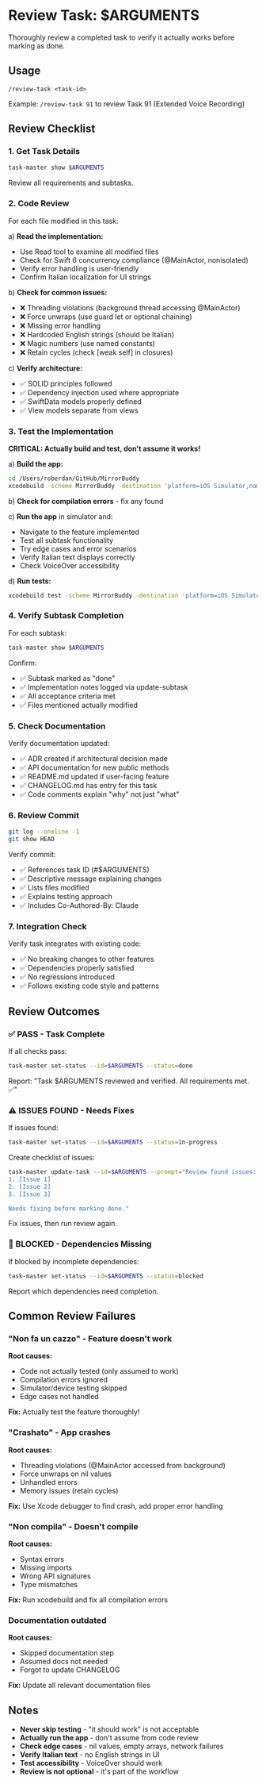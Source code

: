 # Review Task: $ARGUMENTS

Thoroughly review a completed task to verify it actually works before marking as done.

## Usage

```
/review-task <task-id>
```

Example: `/review-task 91` to review Task 91 (Extended Voice Recording)

## Review Checklist

### 1. Get Task Details

```bash
task-master show $ARGUMENTS
```

Review all requirements and subtasks.

### 2. Code Review

For each file modified in this task:

a) **Read the implementation:**
   - Use Read tool to examine all modified files
   - Check for Swift 6 concurrency compliance (@MainActor, nonisolated)
   - Verify error handling is user-friendly
   - Confirm Italian localization for UI strings

b) **Check for common issues:**
   - ❌ Threading violations (background thread accessing @MainActor)
   - ❌ Force unwraps (use guard let or optional chaining)
   - ❌ Missing error handling
   - ❌ Hardcoded English strings (should be Italian)
   - ❌ Magic numbers (use named constants)
   - ❌ Retain cycles (check [weak self] in closures)

c) **Verify architecture:**
   - ✅ SOLID principles followed
   - ✅ Dependency injection used where appropriate
   - ✅ SwiftData models properly defined
   - ✅ View models separate from views

### 3. Test the Implementation

**CRITICAL: Actually build and test, don't assume it works!**

a) **Build the app:**
```bash
cd /Users/roberdan/GitHub/MirrorBuddy
xcodebuild -scheme MirrorBuddy -destination 'platform=iOS Simulator,name=iPhone 15 Pro' clean build
```

b) **Check for compilation errors** - fix any found

c) **Run the app** in simulator and:
   - Navigate to the feature implemented
   - Test all subtask functionality
   - Try edge cases and error scenarios
   - Verify Italian text displays correctly
   - Check VoiceOver accessibility

d) **Run tests:**
```bash
xcodebuild test -scheme MirrorBuddy -destination 'platform=iOS Simulator,name=iPhone 15 Pro'
```

### 4. Verify Subtask Completion

For each subtask:
```bash
task-master show $ARGUMENTS
```

Confirm:
- ✅ Subtask marked as "done"
- ✅ Implementation notes logged via update-subtask
- ✅ All acceptance criteria met
- ✅ Files mentioned actually modified

### 5. Check Documentation

Verify documentation updated:
- ✅ ADR created if architectural decision made
- ✅ API documentation for new public methods
- ✅ README.md updated if user-facing feature
- ✅ CHANGELOG.md has entry for this task
- ✅ Code comments explain "why" not just "what"

### 6. Review Commit

```bash
git log --oneline -1
git show HEAD
```

Verify commit:
- ✅ References task ID (#$ARGUMENTS)
- ✅ Descriptive message explaining changes
- ✅ Lists files modified
- ✅ Explains testing approach
- ✅ Includes Co-Authored-By: Claude

### 7. Integration Check

Verify task integrates with existing code:
- ✅ No breaking changes to other features
- ✅ Dependencies properly satisfied
- ✅ No regressions introduced
- ✅ Follows existing code style and patterns

## Review Outcomes

### ✅ PASS - Task Complete

If all checks pass:
```bash
task-master set-status --id=$ARGUMENTS --status=done
```

Report: "Task $ARGUMENTS reviewed and verified. All requirements met. ✅"

### ⚠️ ISSUES FOUND - Needs Fixes

If issues found:
```bash
task-master set-status --id=$ARGUMENTS --status=in-progress
```

Create checklist of issues:
```bash
task-master update-task --id=$ARGUMENTS --prompt="Review found issues:
1. [Issue 1]
2. [Issue 2]
3. [Issue 3]

Needs fixing before marking done."
```

Fix issues, then run review again.

### 🚫 BLOCKED - Dependencies Missing

If blocked by incomplete dependencies:
```bash
task-master set-status --id=$ARGUMENTS --status=blocked
```

Report which dependencies need completion.

## Common Review Failures

### "Non fa un cazzo" - Feature doesn't work

**Root causes:**
- Code not actually tested (only assumed to work)
- Compilation errors ignored
- Simulator/device testing skipped
- Edge cases not handled

**Fix:** Actually test the feature thoroughly!

### "Crashato" - App crashes

**Root causes:**
- Threading violations (@MainActor accessed from background)
- Force unwraps on nil values
- Unhandled errors
- Memory issues (retain cycles)

**Fix:** Use Xcode debugger to find crash, add proper error handling

### "Non compila" - Doesn't compile

**Root causes:**
- Syntax errors
- Missing imports
- Wrong API signatures
- Type mismatches

**Fix:** Run xcodebuild and fix all compilation errors

### Documentation outdated

**Root causes:**
- Skipped documentation step
- Assumed docs not needed
- Forgot to update CHANGELOG

**Fix:** Update all relevant documentation files

## Notes

- **Never skip testing** - "it should work" is not acceptable
- **Actually run the app** - don't assume from code review
- **Check edge cases** - nil values, empty arrays, network failures
- **Verify Italian text** - no English strings in UI
- **Test accessibility** - VoiceOver should work
- **Review is not optional** - it's part of the workflow
